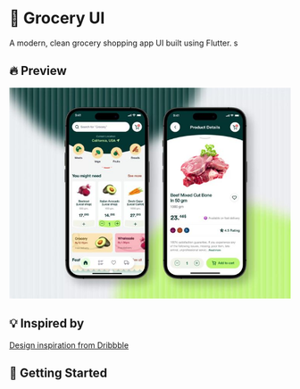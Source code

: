 # 🍎 Grocery UI

A modern, clean grocery shopping app UI built using Flutter.
s
## 🔥 Preview

![UI Preview](assets/design/grocery_ui.jpg)

## 💡 Inspired by

[Design inspiration from Dribbble](https://dribbble.com/shots/22644706-Grocery-Delivery-App?utm_source=Clipboard_Shot&utm_campaign=musemindagency&utm_content=Grocery%20Delivery%20App&utm_medium=Social_Share&utm_source=Clipboard_Shot&utm_campaign=musemindagency&utm_content=Grocery%20Delivery%20App&utm_medium=Social_Share) <!-- Replace this with actual link -->

## 🚀 Getting Started


